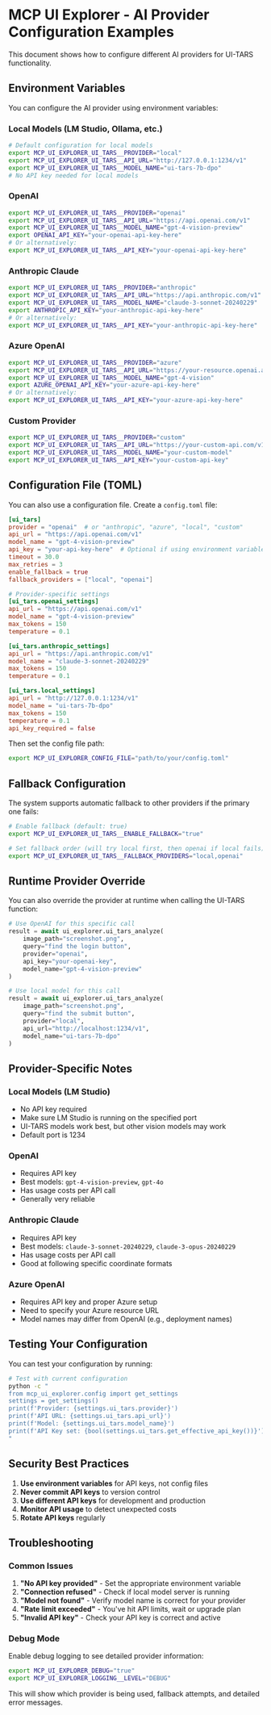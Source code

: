 # MCP UI Explorer - AI Provider Configuration Examples

This document shows how to configure different AI providers for UI-TARS functionality.

## Environment Variables

You can configure the AI provider using environment variables:

### Local Models (LM Studio, Ollama, etc.)

```bash
# Default configuration for local models
export MCP_UI_EXPLORER_UI_TARS__PROVIDER="local"
export MCP_UI_EXPLORER_UI_TARS__API_URL="http://127.0.0.1:1234/v1"
export MCP_UI_EXPLORER_UI_TARS__MODEL_NAME="ui-tars-7b-dpo"
# No API key needed for local models
```

### OpenAI

```bash
export MCP_UI_EXPLORER_UI_TARS__PROVIDER="openai"
export MCP_UI_EXPLORER_UI_TARS__API_URL="https://api.openai.com/v1"
export MCP_UI_EXPLORER_UI_TARS__MODEL_NAME="gpt-4-vision-preview"
export OPENAI_API_KEY="your-openai-api-key-here"
# Or alternatively:
export MCP_UI_EXPLORER_UI_TARS__API_KEY="your-openai-api-key-here"
```

### Anthropic Claude

```bash
export MCP_UI_EXPLORER_UI_TARS__PROVIDER="anthropic"
export MCP_UI_EXPLORER_UI_TARS__API_URL="https://api.anthropic.com/v1"
export MCP_UI_EXPLORER_UI_TARS__MODEL_NAME="claude-3-sonnet-20240229"
export ANTHROPIC_API_KEY="your-anthropic-api-key-here"
# Or alternatively:
export MCP_UI_EXPLORER_UI_TARS__API_KEY="your-anthropic-api-key-here"
```

### Azure OpenAI

```bash
export MCP_UI_EXPLORER_UI_TARS__PROVIDER="azure"
export MCP_UI_EXPLORER_UI_TARS__API_URL="https://your-resource.openai.azure.com/"
export MCP_UI_EXPLORER_UI_TARS__MODEL_NAME="gpt-4-vision"
export AZURE_OPENAI_API_KEY="your-azure-api-key-here"
# Or alternatively:
export MCP_UI_EXPLORER_UI_TARS__API_KEY="your-azure-api-key-here"
```

### Custom Provider

```bash
export MCP_UI_EXPLORER_UI_TARS__PROVIDER="custom"
export MCP_UI_EXPLORER_UI_TARS__API_URL="https://your-custom-api.com/v1"
export MCP_UI_EXPLORER_UI_TARS__MODEL_NAME="your-custom-model"
export MCP_UI_EXPLORER_UI_TARS__API_KEY="your-custom-api-key"
```

## Configuration File (TOML)

You can also use a configuration file. Create a `config.toml` file:

```toml
[ui_tars]
provider = "openai"  # or "anthropic", "azure", "local", "custom"
api_url = "https://api.openai.com/v1"
model_name = "gpt-4-vision-preview"
api_key = "your-api-key-here"  # Optional if using environment variables
timeout = 30.0
max_retries = 3
enable_fallback = true
fallback_providers = ["local", "openai"]

# Provider-specific settings
[ui_tars.openai_settings]
api_url = "https://api.openai.com/v1"
model_name = "gpt-4-vision-preview"
max_tokens = 150
temperature = 0.1

[ui_tars.anthropic_settings]
api_url = "https://api.anthropic.com/v1"
model_name = "claude-3-sonnet-20240229"
max_tokens = 150
temperature = 0.1

[ui_tars.local_settings]
api_url = "http://127.0.0.1:1234/v1"
model_name = "ui-tars-7b-dpo"
max_tokens = 150
temperature = 0.1
api_key_required = false
```

Then set the config file path:

```bash
export MCP_UI_EXPLORER_CONFIG_FILE="path/to/your/config.toml"
```

## Fallback Configuration

The system supports automatic fallback to other providers if the primary one fails:

```bash
# Enable fallback (default: true)
export MCP_UI_EXPLORER_UI_TARS__ENABLE_FALLBACK="true"

# Set fallback order (will try local first, then openai if local fails)
export MCP_UI_EXPLORER_UI_TARS__FALLBACK_PROVIDERS="local,openai"
```

## Runtime Provider Override

You can also override the provider at runtime when calling the UI-TARS function:

```python
# Use OpenAI for this specific call
result = await ui_explorer.ui_tars_analyze(
    image_path="screenshot.png",
    query="find the login button",
    provider="openai",
    api_key="your-openai-key",
    model_name="gpt-4-vision-preview"
)

# Use local model for this call
result = await ui_explorer.ui_tars_analyze(
    image_path="screenshot.png", 
    query="find the submit button",
    provider="local",
    api_url="http://localhost:1234/v1",
    model_name="ui-tars-7b-dpo"
)
```

## Provider-Specific Notes

### Local Models (LM Studio)
- No API key required
- Make sure LM Studio is running on the specified port
- UI-TARS models work best, but other vision models may work
- Default port is 1234

### OpenAI
- Requires API key
- Best models: `gpt-4-vision-preview`, `gpt-4o`
- Has usage costs per API call
- Generally very reliable

### Anthropic Claude
- Requires API key  
- Best models: `claude-3-sonnet-20240229`, `claude-3-opus-20240229`
- Has usage costs per API call
- Good at following specific coordinate formats

### Azure OpenAI
- Requires API key and proper Azure setup
- Need to specify your Azure resource URL
- Model names may differ from OpenAI (e.g., deployment names)

## Testing Your Configuration

You can test your configuration by running:

```bash
# Test with current configuration
python -c "
from mcp_ui_explorer.config import get_settings
settings = get_settings()
print(f'Provider: {settings.ui_tars.provider}')
print(f'API URL: {settings.ui_tars.api_url}')
print(f'Model: {settings.ui_tars.model_name}')
print(f'API Key set: {bool(settings.ui_tars.get_effective_api_key())}')
"
```

## Security Best Practices

1. **Use environment variables** for API keys, not config files
2. **Never commit API keys** to version control
3. **Use different API keys** for development and production
4. **Monitor API usage** to detect unexpected costs
5. **Rotate API keys** regularly

## Troubleshooting

### Common Issues

1. **"No API key provided"** - Set the appropriate environment variable
2. **"Connection refused"** - Check if local model server is running
3. **"Model not found"** - Verify model name is correct for your provider
4. **"Rate limit exceeded"** - You've hit API limits, wait or upgrade plan
5. **"Invalid API key"** - Check your API key is correct and active

### Debug Mode

Enable debug logging to see detailed provider information:

```bash
export MCP_UI_EXPLORER_DEBUG="true"
export MCP_UI_EXPLORER_LOGGING__LEVEL="DEBUG"
```

This will show which provider is being used, fallback attempts, and detailed error messages. 